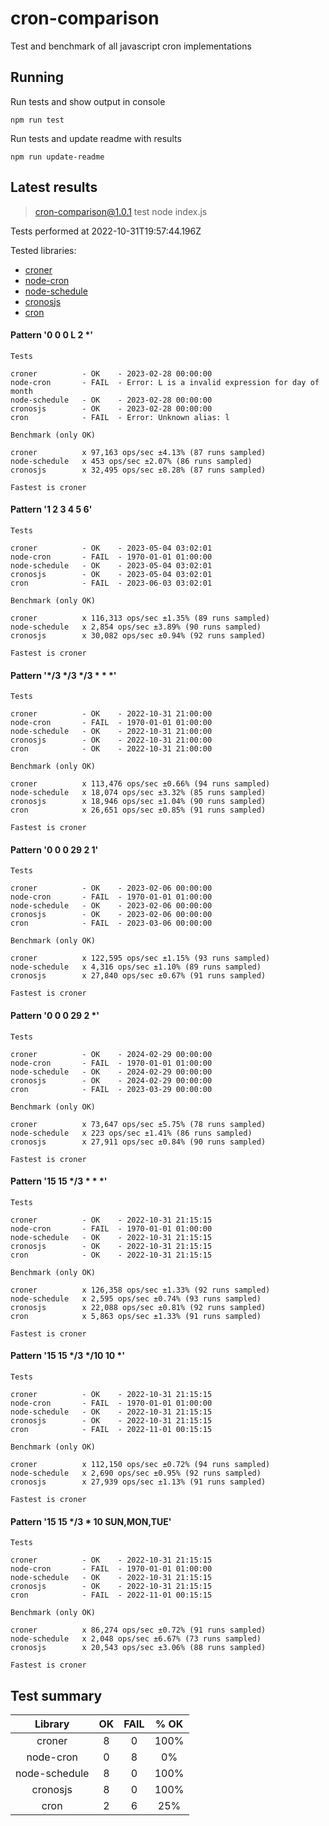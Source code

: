 # cron-comparison

Test and benchmark of all javascript cron implementations

## Running

Run tests and show output in console

`npm run test`

Run tests and update readme with results

`npm run update-readme`

## Latest results

> cron-comparison@1.0.1 test
> node index.js

Tests performed at 2022-10-31T19:57:44.196Z

Tested libraries:

*   [croner](https://github.com/hexagon/croner)
*   [node-cron](https://github.com/node-cron/node-cron)
*   [node-schedule](https://github.com/node-schedule/node-schedule)
*   [cronosjs](https://github.com/jaclarke/cronosjs)
*   [cron](https://github.com/kelektiv/node-cron)

#### Pattern '0 0 0 L 2 *'
```
Tests

croner          - OK    - 2023-02-28 00:00:00
node-cron       - FAIL  - Error: L is a invalid expression for day of month
node-schedule   - OK    - 2023-02-28 00:00:00
cronosjs        - OK    - 2023-02-28 00:00:00
cron            - FAIL  - Error: Unknown alias: l

Benchmark (only OK)

croner          x 97,163 ops/sec ±4.13% (87 runs sampled)
node-schedule   x 453 ops/sec ±2.07% (86 runs sampled)
cronosjs        x 32,495 ops/sec ±8.28% (87 runs sampled)

Fastest is croner         
```

#### Pattern '1 2 3 4 5 6'
```
Tests

croner          - OK    - 2023-05-04 03:02:01
node-cron       - FAIL  - 1970-01-01 01:00:00
node-schedule   - OK    - 2023-05-04 03:02:01
cronosjs        - OK    - 2023-05-04 03:02:01
cron            - FAIL  - 2023-06-03 03:02:01

Benchmark (only OK)

croner          x 116,313 ops/sec ±1.35% (89 runs sampled)
node-schedule   x 2,854 ops/sec ±3.89% (90 runs sampled)
cronosjs        x 30,082 ops/sec ±0.94% (92 runs sampled)

Fastest is croner         
```

#### Pattern '*/3 */3 */3 * * *'
```
Tests

croner          - OK    - 2022-10-31 21:00:00
node-cron       - FAIL  - 1970-01-01 01:00:00
node-schedule   - OK    - 2022-10-31 21:00:00
cronosjs        - OK    - 2022-10-31 21:00:00
cron            - OK    - 2022-10-31 21:00:00

Benchmark (only OK)

croner          x 113,476 ops/sec ±0.66% (94 runs sampled)
node-schedule   x 18,074 ops/sec ±3.32% (85 runs sampled)
cronosjs        x 18,946 ops/sec ±1.04% (90 runs sampled)
cron            x 26,651 ops/sec ±0.85% (91 runs sampled)

Fastest is croner         
```

#### Pattern '0 0 0 29 2 1'
```
Tests

croner          - OK    - 2023-02-06 00:00:00
node-cron       - FAIL  - 1970-01-01 01:00:00
node-schedule   - OK    - 2023-02-06 00:00:00
cronosjs        - OK    - 2023-02-06 00:00:00
cron            - FAIL  - 2023-03-06 00:00:00

Benchmark (only OK)

croner          x 122,595 ops/sec ±1.15% (93 runs sampled)
node-schedule   x 4,316 ops/sec ±1.10% (89 runs sampled)
cronosjs        x 27,840 ops/sec ±0.67% (91 runs sampled)

Fastest is croner         
```

#### Pattern '0 0 0 29 2 *'
```
Tests

croner          - OK    - 2024-02-29 00:00:00
node-cron       - FAIL  - 1970-01-01 01:00:00
node-schedule   - OK    - 2024-02-29 00:00:00
cronosjs        - OK    - 2024-02-29 00:00:00
cron            - FAIL  - 2023-03-29 00:00:00

Benchmark (only OK)

croner          x 73,647 ops/sec ±5.75% (78 runs sampled)
node-schedule   x 223 ops/sec ±1.41% (86 runs sampled)
cronosjs        x 27,911 ops/sec ±0.84% (90 runs sampled)

Fastest is croner         
```

#### Pattern '15 15 */3 * * *'
```
Tests

croner          - OK    - 2022-10-31 21:15:15
node-cron       - FAIL  - 1970-01-01 01:00:00
node-schedule   - OK    - 2022-10-31 21:15:15
cronosjs        - OK    - 2022-10-31 21:15:15
cron            - OK    - 2022-10-31 21:15:15

Benchmark (only OK)

croner          x 126,358 ops/sec ±1.33% (92 runs sampled)
node-schedule   x 2,595 ops/sec ±0.74% (93 runs sampled)
cronosjs        x 22,088 ops/sec ±0.81% (92 runs sampled)
cron            x 5,863 ops/sec ±1.33% (91 runs sampled)

Fastest is croner         
```

#### Pattern '15 15 */3 */10 10 *'
```
Tests

croner          - OK    - 2022-10-31 21:15:15
node-cron       - FAIL  - 1970-01-01 01:00:00
node-schedule   - OK    - 2022-10-31 21:15:15
cronosjs        - OK    - 2022-10-31 21:15:15
cron            - FAIL  - 2022-11-01 00:15:15

Benchmark (only OK)

croner          x 112,150 ops/sec ±0.72% (94 runs sampled)
node-schedule   x 2,690 ops/sec ±0.95% (92 runs sampled)
cronosjs        x 27,939 ops/sec ±1.13% (91 runs sampled)

Fastest is croner         
```

#### Pattern '15 15 */3 * 10 SUN,MON,TUE'
```
Tests

croner          - OK    - 2022-10-31 21:15:15
node-cron       - FAIL  - 1970-01-01 01:00:00
node-schedule   - OK    - 2022-10-31 21:15:15
cronosjs        - OK    - 2022-10-31 21:15:15
cron            - FAIL  - 2022-11-01 00:15:15

Benchmark (only OK)

croner          x 86,274 ops/sec ±0.72% (91 runs sampled)
node-schedule   x 2,048 ops/sec ±6.67% (73 runs sampled)
cronosjs        x 20,543 ops/sec ±3.06% (88 runs sampled)

Fastest is croner         
```

## Test summary

| Library | OK | FAIL | % OK |
| :---: | :--: | :---: | :-----: |
| croner | 8 | 0 | 100% |
| node-cron | 0 | 8 | 0% |
| node-schedule | 8 | 0 | 100% |
| cronosjs | 8 | 0 | 100% |
| cron | 2 | 6 | 25% |

